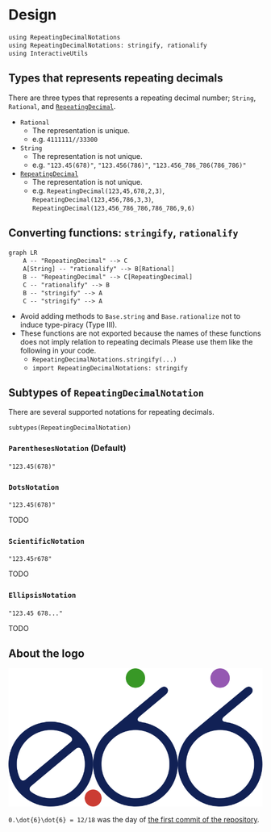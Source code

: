 # Design

```@setup design
using RepeatingDecimalNotations
using RepeatingDecimalNotations: stringify, rationalify
using InteractiveUtils
```

## Types that represents repeating decimals
There are three types that represents a repeating decimal number; `String`, `Rational`, and [`RepeatingDecimal`](@ref).

* `Rational`
    * The representation is unique.
    * e.g. `4111111//33300`
* `String`
    * The representation is not unique.
    * e.g. `"123.45(678)"`, `"123.456(786)"`, `"123.456_786_786(786_786)"`
* [`RepeatingDecimal`](@ref)
    * The representation is not unique.
    * e.g. `RepeatingDecimal(123,45,678,2,3)`, `RepeatingDecimal(123,456,786,3,3)`, `RepeatingDecimal(123,456_786_786,786_786,9,6)`

## Converting functions: `stringify`, `rationalify`

```mermaid
graph LR
    A -- "RepeatingDecimal" --> C
    A[String] -- "rationalify" --> B[Rational]
    B -- "RepeatingDecimal" --> C[RepeatingDecimal]
    C -- "rationalify" --> B
    B -- "stringify" --> A
    C -- "stringify" --> A
```

* Avoid adding methods to `Base.string` and `Base.rationalize` not to induce type-piracy (Type III).
* These functions are not exported because the names of these functions does not imply relation to repeating decimals Please use them like the following in your code.
    * `RepeatingDecimalNotations.stringify(...)`
    * `import RepeatingDecimalNotations: stringify`

## Subtypes of `RepeatingDecimalNotation`
There are several supported notations for repeating decimals.

```@repl design
subtypes(RepeatingDecimalNotation)
```

### `ParenthesesNotation` (Default)
`"123.45(678)"`

### `DotsNotation`
`"123.45(6̇78̇)"`

TODO

### `ScientificNotation`
`"123.45r678"`

TODO

### `EllipsisNotation`
`"123.45 678..."`

TODO

## About the logo

![](assets/logo.svg)

``0.\dot{6}\dot{6} = 12/18`` was the day of [the first commit of the repository](https://github.com/hyrodium/RepeatingDecimalNotations.jl/commit/218d639cd0e0ea07449a1ea7e571622cfd2e54fe).

